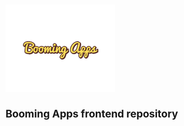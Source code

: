 
<img src="https://github.com/danmcgill6/booming-mobile-beta/blob/master/assets/images/FullColor_1280x1024.svg" width="300">

# Booming Apps frontend repository

